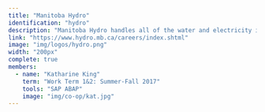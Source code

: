 ```yaml
---
title: "Manitoba Hydro"
identification: "hydro"
description: "Manitoba Hydro handles all of the water and electricity in the province."
link: "https://www.hydro.mb.ca/careers/index.shtml"
image: "img/logos/hydro.png"
width: "200px"
complete: true
members:
  - name: "Katharine King"
    term: "Work Term 1&2: Summer-Fall 2017"
    tools: "SAP ABAP"
    image: "img/co-op/kat.jpg"
---
```

